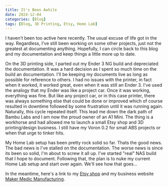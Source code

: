 ```yaml
---
title: It's Been Awhile
date: 2024-12-04
categories: [Blog]
tags: [Blog, 3D Printing, Etsy, Home Lab]
---
```


I haven't been too active here recently. The usual excuse of life got in the way. Regardless, I've still been working on some other projects, just not the greatest at documenting anything. Hopefully, I can circle back to this blog and my documentation and keep things a little more up to date.

On the 3D printing side, I parted out my Ender 3 NG build and depreciated the documentation. It was a hard decision as I spent so much time on the build an documentation. I'll be keeping my documents live as long as possible for reference to others. I had no issues with the printer, in fact when it worked, it worked great, even when it was still an Ender 3. I've used the analogy that my Ender was like a project car. Once it was working, everything was fine. But like any project car, or in this case printer, there was always something else that could be done or improved which of course resulted in downtime followed by some frustration until it was running again. Naturally, this cycle repeated itself. This lead me down the dark path of Bambu Labs and I am now the proud owner of an A1 Mini. The thing is a workhorse and had allowed me to launch a small Etsy shop and 3D printing/design business. I still have my Voron 0.2 for small ABS projects or when that urge to tinker hits.

My Home Lab setup has been pretty rock solid so far. Thats the good news. The bad news is I've stalled on the documentation. The worse news is since its been so solid, I'm about to screw it all up. I've started "real" NAS build that I hope to document. Following that, the plan is to nuke my current Home Lab setup and start over again. We'll see how that goes...

In the meantime, here's a link to my [Etsy shop](https://makermedicmfg.etsy.com) and my business website [Maker Medic Manufacturing](https://www.makermedicmfg.com).